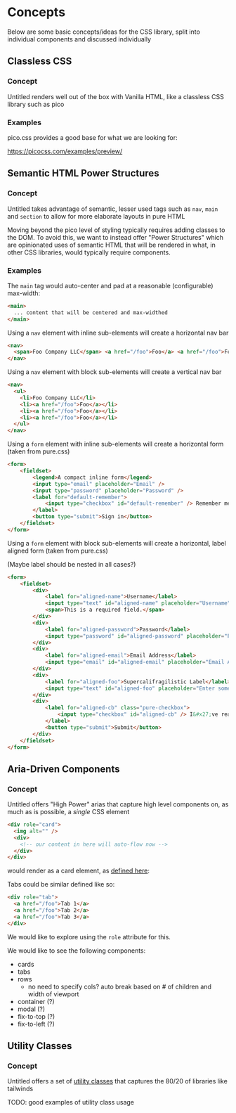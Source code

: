 # Concepts

Below are some basic concepts/ideas for the CSS library, split into individual components and discussed individually

## Classless CSS 

### Concept

Untitled renders well out of the box with Vanilla HTML, like a classless CSS library such as pico

### Examples

pico.css provides a good base for what we are looking for:

https://picocss.com/examples/preview/

## Semantic HTML Power Structures  

### Concept

Untitled takes advantage of semantic, lesser used tags such as `nav`, `main` and `section` to allow for more elaborate layouts in pure HTML

Moving beyond the pico level of styling typically requires adding classes to the DOM.  To avoid this, we want to
instead offer "Power Structures" which are opinionated uses of semantic HTML that will be rendered in what, in
other CSS libraries, would typically require components.

### Examples

The `main` tag would auto-center and pad at a reasonable (configurable) max-width:

```html
<main>
  ... content that will be centered and max-widthed
</main>
```

Using a `nav` element with inline sub-elements will create a horizontal nav bar

```html
<nav>
  <span>Foo Company LLC</span> <a href="/foo">Foo</a> <a href="/foo">Foo</a> <a href="/foo">Foo</a>
</nav>
```

Using a `nav` element with block sub-elements will create a vertical nav bar

```html
<nav>
  <ul>
    <li>Foo Company LLC</li>
    <li><a href="/foo">Foo</a></li>
    <li><a href="/foo">Foo</a></li>
    <li><a href="/foo">Foo</a></li>
  </ul>
</nav>
```

Using a `form` element with inline sub-elements will create a horizontal form (taken from pure.css)

```html
<form>
    <fieldset>
        <legend>A compact inline form</legend>
        <input type="email" placeholder="Email" />
        <input type="password" placeholder="Password" />
        <label for="default-remember">
            <input type="checkbox" id="default-remember" /> Remember me
        </label>
        <button type="submit">Sign in</button>
    </fieldset>
</form>

```

Using a `form` element with block sub-elements will create a horizontal, label aligned form (taken from pure.css)

(Maybe label should be nested in all cases?)

```html
<form>
    <fieldset>
        <div>
            <label for="aligned-name">Username</label>
            <input type="text" id="aligned-name" placeholder="Username" />
            <span>This is a required field.</span>
        </div>
        <div>
            <label for="aligned-password">Password</label>
            <input type="password" id="aligned-password" placeholder="Password" />
        </div>
        <div>
            <label for="aligned-email">Email Address</label>
            <input type="email" id="aligned-email" placeholder="Email Address" />
        </div>
        <div>
            <label for="aligned-foo">Supercalifragilistic Label</label>
            <input type="text" id="aligned-foo" placeholder="Enter something here..." />
        </div>
        <div>
            <label for="aligned-cb" class="pure-checkbox">
                <input type="checkbox" id="aligned-cb" /> I&#x27;ve read the terms and conditions
            </label>
            <button type="submit">Submit</button>
        </div>
    </fieldset>
</form>
```

##  Aria-Driven Components
 
### Concept

Untitled offers "High Power" arias that capture high level components on, as much as is possible, a *single* CSS element

```html
<div role="card">
  <img alt="" />
  <div>
    <!-- our content in here will auto-flow now -->
  </div>
</div>
```

would render as a card element, as [defined here](https://piccalil.li/blog/cube-css/):

Tabs could be similar defined like so:

```html
<div role="tab">
  <a href="/foo">Tab 1</a>
  <a href="/foo">Tab 2</a>
  <a href="/foo">Tab 3</a>
</div>
```

We would like to explore using the `role` attribute for this.

We would like to see the following components:

* cards
* tabs
* rows
  * no need to specify cols? auto break based on # of children and width of viewport
* container (?)
* modal (?)
* fix-to-top (?)
* fix-to-left (?)

 
## Utility Classes 
 
### Concept

Untitled offers a set of [utility classes](https://cube.fyi/utility.html) that captures the 80/20 of libraries like tailwinds

TODO: good examples of utility class usage